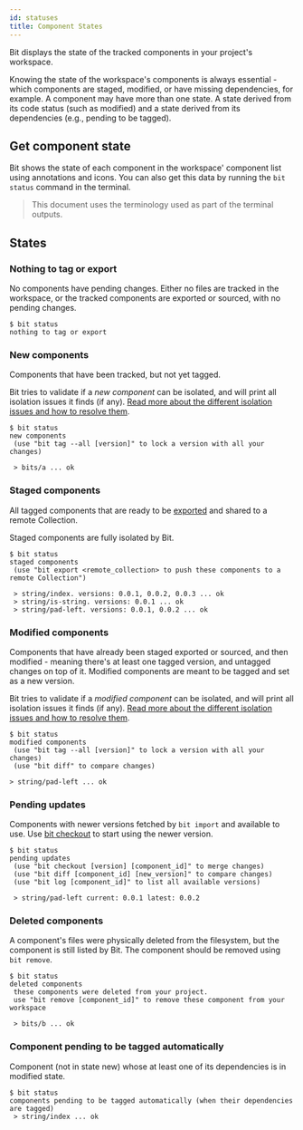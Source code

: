 ```yaml
---
id: statuses
title: Component States
---
```


Bit displays the state of the tracked components in your project's workspace.

Knowing the state of the workspace's components is always essential - which components are staged, modified, or have missing dependencies, for example. A component may have more than one state. A state derived from its code status (such as modified) and a state derived from its dependencies (e.g., pending to be tagged).

## Get component state

Bit shows the state of each component in the workspace' component list using annotations and icons. You can also get this data by running the `bit status` command in the terminal.

> This document uses the terminology used as part of the terminal outputs.

## States

### Nothing to tag or export

No components have pending changes. Either no files are tracked in the workspace, or the tracked components are exported or sourced, with no pending changes.

```shell
$ bit status
nothing to tag or export
```

### New components

Components that have been tracked, but not yet tagged.

Bit tries to validate if a *new component* can be isolated, and will print all isolation issues it finds (if any). 
[Read more about the different isolation issues and how to resolve them](/docs/add-and-isolate-components#isolation-errors).

```shell
$ bit status
new components
 (use "bit tag --all [version]" to lock a version with all your changes)

 > bits/a ... ok
```

### Staged components

All tagged components that are ready to be [exported](/docs/apis/cli-all#export) and shared to a remote Collection.

Staged components are fully isolated by Bit.

```shell
$ bit status
staged components
 (use "bit export <remote_collection> to push these components to a remote Collection")

 > string/index. versions: 0.0.1, 0.0.2, 0.0.3 ... ok
 > string/is-string. versions: 0.0.1 ... ok
 > string/pad-left. versions: 0.0.1, 0.0.2 ... ok
```

### Modified components

Components that have already been staged exported or sourced, and then modified - meaning there's at least one tagged version, and untagged changes on top of it.
Modified components are meant to be tagged and set as a new version.

Bit tries to validate if a *modified component* can be isolated, and will print all isolation issues it finds (if any). 
[Read more about the different isolation issues and how to resolve them](/docs/add-and-isolate-components#isolation-errors).

```shell
$ bit status
modified components
 (use "bit tag --all [version]" to lock a version with all your changes)
 (use "bit diff" to compare changes)

> string/pad-left ... ok
```

### Pending updates

Components with newer versions fetched by `bit import` and available to use. Use [bit checkout](/docs/apis/cli-all#checkout) to start using the newer version.

```shell
$ bit status
pending updates
 (use "bit checkout [version] [component_id]" to merge changes)
 (use "bit diff [component_id] [new_version]" to compare changes)
 (use "bit log [component_id]" to list all available versions)

 > string/pad-left current: 0.0.1 latest: 0.0.2
```

### Deleted components

A component's files were physically deleted from the filesystem, but the component is still listed by Bit. The component should be removed using `bit remove`.

```shell
$ bit status
deleted components
 these components were deleted from your project.
 use "bit remove [component_id]" to remove these component from your workspace

 > bits/b ... ok
```

### Component pending to be tagged automatically

Component (not in state new) whose at least one of its dependencies is in modified state. 

```shell
$ bit status
components pending to be tagged automatically (when their dependencies are tagged)
 > string/index ... ok
```

